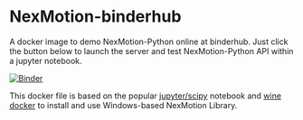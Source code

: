 # NexMotion-binderhub
A docker image to demo NexMotion-Python online at binderhub. Just click the button below to launch the server and test NexMotion-Python API within a jupyter notebook.

[![Binder](https://mybinder.org/badge_logo.svg)](https://mybinder.org/v2/gh/RobinCPC/NexMotion-binderhub/6afa589)

This docker file is based on the popular [jupyter/scipy](https://hub.docker.com/r/jupyter/scipy-notebook/) notebook and [wine docker](https://github.com/solarkennedy/wine-x11-novnc-docker) to install and use Windows-based NexMotion Library.
